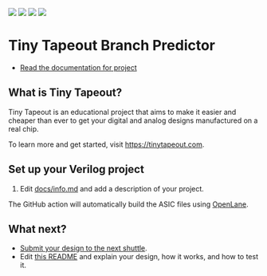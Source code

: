 ![](../../workflows/gds/badge.svg) ![](../../workflows/docs/badge.svg) ![](../../workflows/test/badge.svg) ![](../../workflows/fpga/badge.svg)

# Tiny Tapeout Branch Predictor
- [Read the documentation for project](docs/info.md)

## What is Tiny Tapeout?
Tiny Tapeout is an educational project that aims to make it easier and cheaper than ever to get your digital and analog designs manufactured on a real chip.

To learn more and get started, visit https://tinytapeout.com.

## Set up your Verilog project
1. Edit [docs/info.md](docs/info.md) and add a description of your project.

The GitHub action will automatically build the ASIC files using [OpenLane](https://www.zerotoasiccourse.com/terminology/openlane/).

## What next?

- [Submit your design to the next shuttle](https://app.tinytapeout.com/).
- Edit [this README](README.md) and explain your design, how it works, and how to test it.
